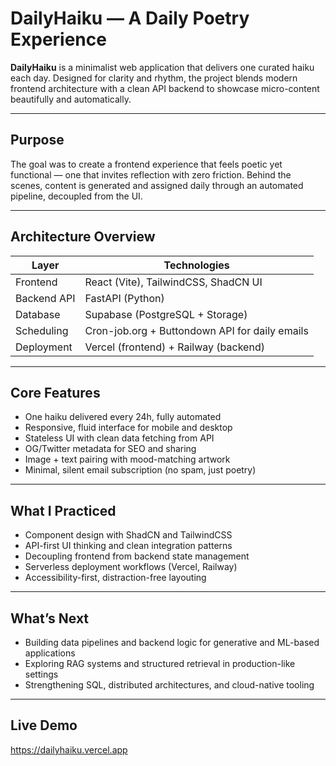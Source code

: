 # DailyHaiku — A Daily Poetry Experience

**DailyHaiku** is a minimalist web application that delivers one curated haiku each day. Designed for clarity and rhythm, the project blends modern frontend architecture with a clean API backend to showcase micro-content beautifully and automatically.

---

## Purpose

The goal was to create a frontend experience that feels poetic yet functional — one that invites reflection with zero friction. Behind the scenes, content is generated and assigned daily through an automated pipeline, decoupled from the UI.

---

## Architecture Overview

| Layer       | Technologies                                   |
| ----------- | ---------------------------------------------- |
| Frontend    | React (Vite), TailwindCSS, ShadCN UI           |
| Backend API | FastAPI (Python)                               |
| Database    | Supabase (PostgreSQL + Storage)                |
| Scheduling  | Cron-job.org + Buttondown API for daily emails |
| Deployment  | Vercel (frontend) + Railway (backend)          |

---

## Core Features

- One haiku delivered every 24h, fully automated
- Responsive, fluid interface for mobile and desktop
- Stateless UI with clean data fetching from API
- OG/Twitter metadata for SEO and sharing
- Image + text pairing with mood-matching artwork
- Minimal, silent email subscription (no spam, just poetry)

---

## What I Practiced

- Component design with ShadCN and TailwindCSS
- API-first UI thinking and clean integration patterns
- Decoupling frontend from backend state management
- Serverless deployment workflows (Vercel, Railway)
- Accessibility-first, distraction-free layouting

---

## What’s Next

- Building data pipelines and backend logic for generative and ML-based applications
- Exploring RAG systems and structured retrieval in production-like settings
- Strengthening SQL, distributed architectures, and cloud-native tooling

---

## Live Demo

https://dailyhaiku.vercel.app
